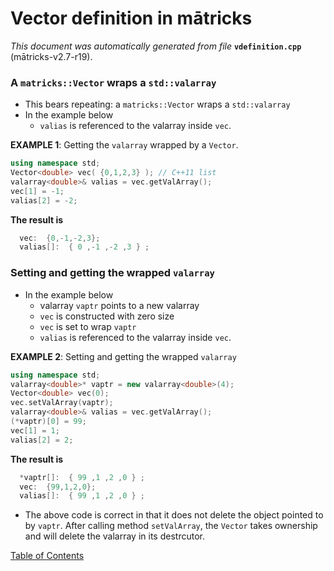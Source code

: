 
# Vector definition in mātricks
_This document was automatically generated from file_ **`vdefinition.cpp`** (mātricks-v2.7-r19).

### A `matricks::Vector` wraps a `std::valarray`
* This bears repeating: a `matricks::Vector` wraps a `std::valarray`
* In the example below
  * `valias` is referenced to the valarray inside `vec`.

**EXAMPLE 1**: Getting the `valarray` wrapped by a `Vector`.

```C++
using namespace std;
Vector<double> vec( {0,1,2,3} ); // C++11 list
valarray<double>& valias = vec.getValArray();
vec[1] = -1;
valias[2] = -2;
```

**The result is**
```C++
  vec:  {0,-1,-2,3}; 
  valias[]:  { 0 ,-1 ,-2 ,3 } ; 
```

### Setting and getting the wrapped `valarray`
* In the example below
  * valarray `vaptr` points to a new valarray
  * `vec` is constructed with zero size
  * `vec` is set to wrap `vaptr`
  * `valias` is referenced to the valarray inside `vec`.

**EXAMPLE 2**: Setting and getting the wrapped `valarray`

```C++
using namespace std;
valarray<double>* vaptr = new valarray<double>(4);
Vector<double> vec(0);
vec.setValArray(vaptr);
valarray<double>& valias = vec.getValArray();
(*vaptr)[0] = 99;
vec[1] = 1;
valias[2] = 2;
```

**The result is**
```C++
  *vaptr[]:  { 99 ,1 ,2 ,0 } ; 
  vec:  {99,1,2,0}; 
  valias[]:  { 99 ,1 ,2 ,0 } ; 
```

  * The above code is correct in that it does not delete the object pointed to by `vaptr`.  After calling method `setValArray`, the `Vector` takes ownership and will delete the valarray in its destrcutor.

[Table of Contents](README.md)
